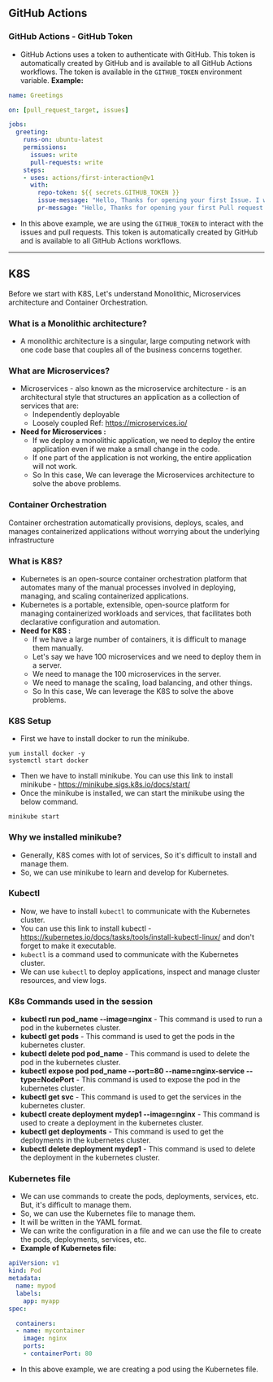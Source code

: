 ## GitHub Actions 

### GitHub Actions - GitHub Token

- GitHub Actions uses a token to authenticate with GitHub. This token is automatically created by GitHub and is available to all GitHub Actions workflows. The token is available in the `GITHUB_TOKEN` environment variable.
**Example:**
```yaml
name: Greetings

on: [pull_request_target, issues]

jobs:
  greeting:
    runs-on: ubuntu-latest
    permissions:
      issues: write
      pull-requests: write
    steps:
    - uses: actions/first-interaction@v1
      with:
        repo-token: ${{ secrets.GITHUB_TOKEN }}
        issue-message: "Hello, Thanks for opening your first Issue. I will review it soon, Thanks"
        pr-message: "Hello, Thanks for opening your first Pull request. I will review it soon, Thanks"
```
- In this above example, we are using the `GITHUB_TOKEN` to interact with the issues and pull requests. This token is automatically created by GitHub and is available to all GitHub Actions workflows.

---

## K8S

Before we start with K8S, Let's understand Monolithic, Microservices architecture and Container Orchestration.

### What is a Monolithic architecture?

- A monolithic architecture is a singular, large computing network with one code base that couples all of the business concerns together.

### What are Microservices?

- Microservices - also known as the microservice architecture - is an architectural style that structures an application as a collection of services that are:
    - Independently deployable
    - Loosely coupled
Ref: https://microservices.io/
- **Need for Microservices :**
    - If we deploy a monolithic application, we need to deploy the entire application even if we make a small change in the code.
    - If one part of the application is not working, the entire application will not work.
    - So In this case, We can leverage the Microservices architecture to solve the above problems.

### Container Orchestration

Container orchestration automatically provisions, deploys, scales, and manages containerized applications without worrying about the underlying infrastructure

### What is K8S?

- Kubernetes is an open-source container orchestration platform that automates many of the manual processes involved in deploying, managing, and scaling containerized applications.
- Kubernetes is a portable, extensible, open-source platform for managing containerized workloads and services, that facilitates both declarative configuration and automation.
- **Need for K8S :**
    - If we have a large number of containers, it is difficult to manage them manually.
    - Let's say we have 100 microservices and we need to deploy them in a server.
    - We need to manage the 100 microservices in the server.
    - We need to manage the scaling, load balancing, and other things.
    - So In this case, We can leverage the K8S to solve the above problems.

### K8S Setup

- First we have to install docker to run the minikube.
```
yum install docker -y
systemctl start docker
```
- Then we have to install minikube. You can use this link to install minikube - https://minikube.sigs.k8s.io/docs/start/
- Once the minikube is installed, we can start the minikube using the below command.
```
minikube start
```

### Why we installed minikube?

- Generally, K8S comes with lot of services, So it's difficult to install and manage them.
- So, we can use minikube to learn and develop for Kubernetes.

### Kubectl

- Now, we have to install `kubectl` to communicate with the Kubernetes cluster.
- You can use this link to install kubectl - https://kubernetes.io/docs/tasks/tools/install-kubectl-linux/ and don't forget to make it executable.
- `kubectl` is a command used to communicate with the Kubernetes cluster.
- We can use `kubectl` to deploy applications, inspect and manage cluster resources, and view logs.

### K8s Commands used in the session

- **kubectl run pod_name --image=nginx** - This command is used to run a pod in the kubernetes cluster.
- **kubectl get pods** - This command is used to get the pods in the kubernetes cluster.
- **kubectl delete pod pod_name** - This command is used to delete the pod in the kubernetes cluster.
- **kubectl expose pod pod_name --port=80 --name=nginx-service --type=NodePort** - This command is used to expose the pod in the kubernetes cluster.
- **kubectl get svc** - This command is used to get the services in the kubernetes cluster.
- **kubectl create deployment mydep1 --image=nginx** - This command is used to create a deployment in the kubernetes cluster.
- **kubectl get deployments** - This command is used to get the deployments in the kubernetes cluster.
- **kubectl delete deployment mydep1** - This command is used to delete the deployment in the kubernetes cluster.

### Kubernetes file

- We can use commands to create the pods, deployments, services, etc. But, it's difficult to manage them.
- So, we can use the Kubernetes file to manage them.
- It will be written in the YAML format.
- We can write the configuration in a file and we can use the file to create the pods, deployments, services, etc.
- **Example of Kubernetes file:**
```yaml
apiVersion: v1
kind: Pod
metadata:
  name: mypod
  labels:
    app: myapp
spec:

  containers:
  - name: mycontainer
    image: nginx
    ports:
    - containerPort: 80
```
- In this above example, we are creating a pod using the Kubernetes file.